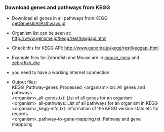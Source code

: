 ### Download genes and pathways from KEGG

* Download all genes in all pathways from KEGG: [getGenesInAllPathways.pl](getGenesInAllPathways.pl)

* Organism list can be seen at: http://www.genome.jp/kegg/rest/keggapi.html

* Check this for KEGG API: http://www.genome.jp/kegg/rest/keggapi.html

* Example files for Zebrafish and Mouse are in [mouse_mmu](/mouse_mmu) and [zebrafish_dre](zebrafish_dre)

* you need to have a working internet connection

* Output files:   
  KEGG_Pathway-genes_Processed_\<organism\>.txt: All genes and pathways   
  \<organism\>_all-genes.txt: List of all genes for an organism   
  \<organism\>_all-pathways: List of all pathways for an organism in KEGG   
  \<organism\>_kegg-info.txt: Information of the KEGG version stats etc for records   
  \<organism\>_pathway-to-gene-mapping.txt: Pathway and gene mappping              




